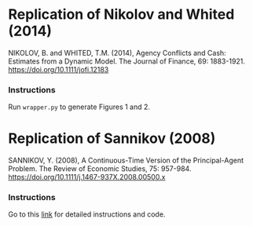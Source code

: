 # Replication of Nikolov and Whited (2014)
NIKOLOV, B. and WHITED, T.M. (2014), Agency Conflicts and Cash: Estimates from a Dynamic Model. The Journal of Finance, 69: 1883-1921. https://doi.org/10.1111/jofi.12183

### Instructions
Run `wrapper.py` to generate Figures 1 and 2.

# Replication of Sannikov (2008)
SANNIKOV, Y. (2008), A Continuous-Time Version of the Principal-Agent Problem. The Review of Economic Studies, 75: 957-984. https://doi.org/10.1111/j.1467-937X.2008.00500.x

### Instructions
Go to this [link](https://marceloortizm.com/Replication_DynModels_Python/Sannikov_2008/sannikov.html) for detailed instructions and code.
